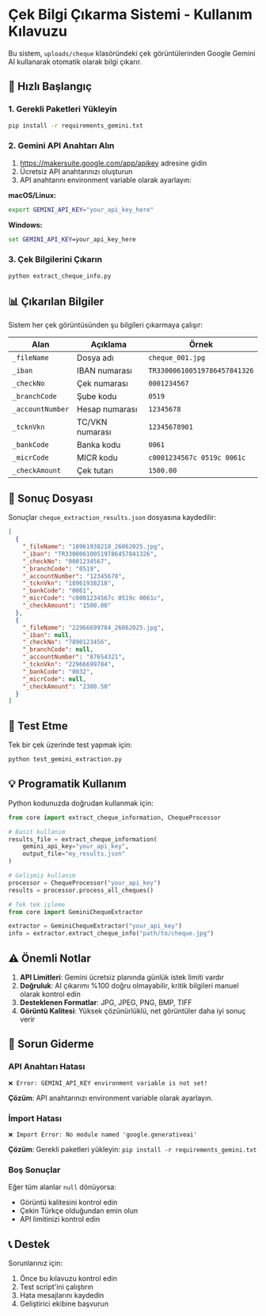 # Çek Bilgi Çıkarma Sistemi - Kullanım Kılavuzu

Bu sistem, `uploads/cheque` klasöründeki çek görüntülerinden Google Gemini AI kullanarak otomatik olarak bilgi çıkarır.

## 🚀 Hızlı Başlangıç

### 1. Gerekli Paketleri Yükleyin
```bash
pip install -r requirements_gemini.txt
```

### 2. Gemini API Anahtarı Alın
1. https://makersuite.google.com/app/apikey adresine gidin
2. Ücretsiz API anahtarınızı oluşturun
3. API anahtarını environment variable olarak ayarlayın:

**macOS/Linux:**
```bash
export GEMINI_API_KEY="your_api_key_here"
```

**Windows:**
```cmd
set GEMINI_API_KEY=your_api_key_here
```

### 3. Çek Bilgilerini Çıkarın
```bash
python extract_cheque_info.py
```

## 📊 Çıkarılan Bilgiler

Sistem her çek görüntüsünden şu bilgileri çıkarmaya çalışır:

| Alan | Açıklama | Örnek |
|------|----------|-------|
| `_fileName` | Dosya adı | `cheque_001.jpg` |
| `_iban` | IBAN numarası | `TR330006100519786457841326` |
| `_checkNo` | Çek numarası | `0001234567` |
| `_branchCode` | Şube kodu | `0519` |
| `_accountNumber` | Hesap numarası | `12345678` |
| `_tcknVkn` | TC/VKN numarası | `12345678901` |
| `_bankCode` | Banka kodu | `0061` |
| `_micrCode` | MICR kodu | `c0001234567c 0519c 0061c` |
| `_checkAmount` | Çek tutarı | `1500.00` |

## 📁 Sonuç Dosyası

Sonuçlar `cheque_extraction_results.json` dosyasına kaydedilir:

```json
[
  {
    "_fileName": "18961938218_26062025.jpg",
    "_iban": "TR330006100519786457841326",
    "_checkNo": "0001234567",
    "_branchCode": "0519",
    "_accountNumber": "12345678",
    "_tcknVkn": "18961938218",
    "_bankCode": "0061",
    "_micrCode": "c0001234567c 0519c 0061c",
    "_checkAmount": "1500.00"
  },
  {
    "_fileName": "22966699784_26062025.jpg",
    "_iban": null,
    "_checkNo": "7890123456",
    "_branchCode": null,
    "_accountNumber": "87654321",
    "_tcknVkn": "22966699784",
    "_bankCode": "0032",
    "_micrCode": null,
    "_checkAmount": "2300.50"
  }
]
```

## 🧪 Test Etme

Tek bir çek üzerinde test yapmak için:
```bash
python test_gemini_extraction.py
```

## 💡 Programatik Kullanım

Python kodunuzda doğrudan kullanmak için:

```python
from core import extract_cheque_information, ChequeProcessor

# Basit kullanım
results_file = extract_cheque_information(
    gemini_api_key="your_api_key",
    output_file="my_results.json"
)

# Gelişmiş kullanım
processor = ChequeProcessor("your_api_key")
results = processor.process_all_cheques()

# Tek tek işleme
from core import GeminiChequeExtractor

extractor = GeminiChequeExtractor("your_api_key")
info = extractor.extract_cheque_info("path/to/cheque.jpg")
```

## ⚠️ Önemli Notlar

1. **API Limitleri**: Gemini ücretsiz planında günlük istek limiti vardır
2. **Doğruluk**: AI çıkarımı %100 doğru olmayabilir, kritik bilgileri manuel olarak kontrol edin
3. **Desteklenen Formatlar**: JPG, JPEG, PNG, BMP, TIFF
4. **Görüntü Kalitesi**: Yüksek çözünürlüklü, net görüntüler daha iyi sonuç verir

## 🔧 Sorun Giderme

### API Anahtarı Hatası
```
❌ Error: GEMINI_API_KEY environment variable is not set!
```
**Çözüm**: API anahtarınızı environment variable olarak ayarlayın.

### İmport Hatası
```
❌ Import Error: No module named 'google.generativeai'
```
**Çözüm**: Gerekli paketleri yükleyin: `pip install -r requirements_gemini.txt`

### Boş Sonuçlar
Eğer tüm alanlar `null` dönüyorsa:
- Görüntü kalitesini kontrol edin
- Çekin Türkçe olduğundan emin olun
- API limitinizi kontrol edin

## 📞 Destek

Sorunlarınız için:
1. Önce bu kılavuzu kontrol edin
2. Test script'ini çalıştırın
3. Hata mesajlarını kaydedin
4. Geliştirici ekibine başvurun
